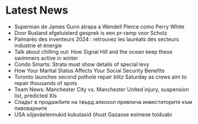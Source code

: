 # Latest News
-  Superman de James Gunn atrapa a Wendell Pierce como Perry White
-  Door Rusland afgeluisterd gesprek is een pr-ramp voor Scholz
-  Palmarès des inventeurs 2024 : retrouvez les lauréats des secteurs industrie et énergie
-  Talk about chilling out: How Signal Hill and the ocean keep these swimmers active in winter
-  Condo Smarts: Strata must show details of special levy
-  How Your Marital Status Affects Your Social Security Benefits
-  Toronto launches second pothole repair blitz Saturday as crews aim to repair thousands of spots
-  Team News: Manchester City vs. Manchester United injury, suspension list, predicted XIs
-  Спадът в продажбите на твърд алкохол привлича инвеститорите към пивоварните
-  USA sõjaväelennukid kukutasid õhust Gazasse esimese toiduabi
